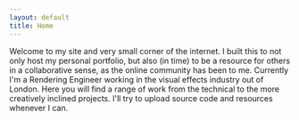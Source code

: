 ```yaml
---
layout: default
title: Home
---
```


Welcome to my site and very small corner of the internet. I built this to not only host my personal portfolio, but also (in time) to be a resource for others in a collaborative sense, as the online community has been to me. Currently I'm a Rendering Engineer working in the visual effects industry out of London. Here you will find a range of work from the technical to the more creatively inclined projects. I'll try to upload source code and resources whenever I can.
